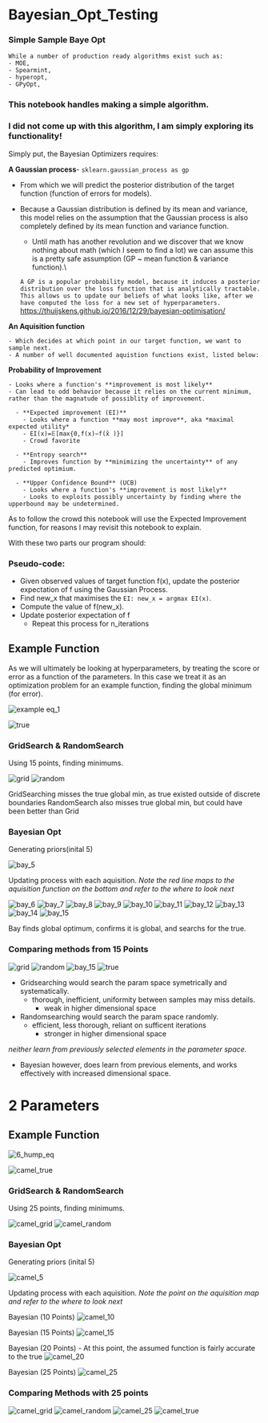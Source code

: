 # Bayesian_Opt_Testing
### Simple Sample Baye Opt
    While a number of production ready algorithms exist such as:
    - MOE,
    - Spearmint,
    - hyperopt,
    - GPyOpt,
    
### This notebook handles making a simple algorithm.
### I did not come up with this algorithm, I am simply exploring its functionality!

  Simply put, the Bayesian Optimizers requires:
  
   **A Gaussian process**- ```sklearn.gaussian_process as gp```
   - From which we will predict the posterior distribution of the target function (function of errors for models).
   - Because a Gaussian distribution is defined by its mean and variance, this model relies on the assumption that the Gaussian process is also completely defined by its mean function and variance function.
        - Until math has another revolution and we discover that we know nothing about math (which I seem to find a lot) we can assume this is a pretty safe assumption (GP ~ mean function & variance function).\
   
        ```A GP is a popular probability model, because it induces a posterior distribution over the loss function that is analytically tractable. This allows us to update our beliefs of what looks like, after we have computed the loss for a new set of hyperparameters.``` https://thuijskens.github.io/2016/12/29/bayesian-optimisation/



   **An Aquisition function**
   
    - Which decides at which point in our target function, we want to sample next.
    - A number of well documented aquistion functions exist, listed below:
   
   
   
   **Probability of Improvement**
   
    - Looks where a function's **improvement is most likely**
    - Can lead to odd behavior because it relies on the current minimum, rather than the magnatude of possiblity of improvement.

      - **Expected improvement (EI)**
        - Looks where a function **may most improve**, aka *maximal expected utility*
        - EI(x)=𝔼[max{0,f(x)−f(x̂ )}]
        - Crowd favorite
      
      - **Entropy search**
        - Improves function by **minimizing the uncertainty** of any predicted optimium.
    
      - **Upper Confidence Bound** (UCB)
        - Looks where a function's **improvement is most likely**
        - Looks to exploits possibly uncertainty by finding where the upperbound may be undetermined.

   As to follow the crowd this notebook will use the Expected Improvement function, for reasons I may revisit this notebook to explain.
    
  
   With these two parts our program should:
   ### Pseudo-code:
   - Given observed values of target function f(x), update the posterior expectation of f using the Gaussian Process.
   - Find new_x that maximises the ```EI: new_x = argmax EI(x)```.
   - Compute the value of f(new_x).
   - Update posterior expectation of f
        - Repeat this process for n_iterations
  
  
## Example Function
As we will ultimately be looking at hyperparameters, by treating the score or error as a function of the parameters.
In this case we treat it as an optimization problem for an example function, finding the global minimum (for error).

![example eq_1](https://user-images.githubusercontent.com/36013672/41205184-88fddb80-6cbc-11e8-8cbe-c704ecb50a68.png)

![true](https://user-images.githubusercontent.com/36013672/41138347-b7a024ee-6aae-11e8-8b7e-b45bd660d4de.png)


### GridSearch & RandomSearch 
Using 15 points, finding minimums.

![grid](https://user-images.githubusercontent.com/36013672/41138351-bb5d08b8-6aae-11e8-8fd1-ecbcfe5bdd3c.png)
![random](https://user-images.githubusercontent.com/36013672/41138354-bcf1d276-6aae-11e8-8aa0-f4965a37134a.png)

GridSearching misses the true global min, as true existed outside of discrete boundaries
RandomSearch also misses true global min, but could have been better than Grid

### Bayesian Opt
Generating priors(inital 5)

![bay_5](https://user-images.githubusercontent.com/36013672/41138356-c0ba6102-6aae-11e8-8dd6-f3e1db8ce08c.png)

Updating process with each aquisition.
*Note the red line maps to the aquisition function on the bottom and refer to the where to look next*

![bay_6](https://user-images.githubusercontent.com/36013672/41138357-c0c9a9dc-6aae-11e8-97ed-99d02f08f03e.png)
![bay_7](https://user-images.githubusercontent.com/36013672/41138358-c0d58cfc-6aae-11e8-9f76-5d51071d4819.png)
![bay_8](https://user-images.githubusercontent.com/36013672/41138359-c0e71440-6aae-11e8-888a-d40aa36069cb.png)
![bay_9](https://user-images.githubusercontent.com/36013672/41138360-c0f5dd18-6aae-11e8-9b23-5a509f72b573.png)
![bay_10](https://user-images.githubusercontent.com/36013672/41138361-c104613a-6aae-11e8-8781-14f15414d00e.png)
![bay_11](https://user-images.githubusercontent.com/36013672/41138362-c110e7fc-6aae-11e8-9d5f-e44ffdd1a6af.png)
![bay_12](https://user-images.githubusercontent.com/36013672/41138363-c11d251c-6aae-11e8-98f9-7f4b93c9c9b4.png)
![bay_13](https://user-images.githubusercontent.com/36013672/41138364-c12c62d4-6aae-11e8-963e-1047b09d1305.png)
![bay_14](https://user-images.githubusercontent.com/36013672/41138365-c13b136a-6aae-11e8-85b9-a7d670218d3e.png)
![bay_15](https://user-images.githubusercontent.com/36013672/41138366-c14907c2-6aae-11e8-9bc2-754d28058157.png)

Bay finds global optimum, confirms it is global, and searchs for the true.

### Comparing methods from 15 Points

![grid](https://user-images.githubusercontent.com/36013672/41138351-bb5d08b8-6aae-11e8-8fd1-ecbcfe5bdd3c.png)
![random](https://user-images.githubusercontent.com/36013672/41138354-bcf1d276-6aae-11e8-8aa0-f4965a37134a.png)
![bay_15](https://user-images.githubusercontent.com/36013672/41138366-c14907c2-6aae-11e8-9bc2-754d28058157.png)
![true](https://user-images.githubusercontent.com/36013672/41138347-b7a024ee-6aae-11e8-8b7e-b45bd660d4de.png)

- Gridsearching would search the param space symetrically and systematically.
    - thorough, inefficient, uniformity between samples may miss details.
        - weak in higher dimensional space
- Randomsearching would search the param space randomly.
    - efficient, less thorough, reliant on sufficent iterations
        - stronger in higher dimensional space 

*neither learn from previously selected elements in the parameter space.*
- Bayesian however, does learn from previous elements, and works effectively with increased dimensional space.



# 2 Parameters
## Example Function

![6_hump_eq](https://user-images.githubusercontent.com/36013672/41205096-48780f50-6cbb-11e8-96de-e0046a23a7c8.png)

![camel_true](https://user-images.githubusercontent.com/36013672/41205098-4ab3428a-6cbb-11e8-8a50-31b00a05651c.png)


### GridSearch & RandomSearch 
Using 25 points, finding minimums.

![camel_grid](https://user-images.githubusercontent.com/36013672/41205110-62cd2ebc-6cbb-11e8-9ac3-084dc84088be.png)
![camel_random](https://user-images.githubusercontent.com/36013672/41205111-64d044d8-6cbb-11e8-9c6c-1541aed6079c.png)

### Bayesian Opt
Generating priors (inital 5)

![camel_5](https://user-images.githubusercontent.com/36013672/41205114-705fc22e-6cbb-11e8-9aee-74857b4c50ee.png)

Updating process with each aquisition.
*Note the point on the aquisition map and refer to the where to look next*

Bayesian (10 Points)
![camel_10](https://user-images.githubusercontent.com/36013672/41205115-70734416-6cbb-11e8-9658-8ee3288aa58b.png)

Bayesian (15 Points)
![camel_15](https://user-images.githubusercontent.com/36013672/41205116-708de474-6cbb-11e8-8fde-4faf37bb8ae6.png)

Bayesian (20 Points) -  At this point, the assumed function is fairly accurate to the true
![camel_20](https://user-images.githubusercontent.com/36013672/41205117-709dabf2-6cbb-11e8-9156-f48432e44711.png)

Bayesian (25 Points)
![camel_25](https://user-images.githubusercontent.com/36013672/41205118-70b0dfd8-6cbb-11e8-94b0-f95f30002d2d.png)

### Comparing Methods with 25 points

![camel_grid](https://user-images.githubusercontent.com/36013672/41205110-62cd2ebc-6cbb-11e8-9ac3-084dc84088be.png)
![camel_random](https://user-images.githubusercontent.com/36013672/41205111-64d044d8-6cbb-11e8-9c6c-1541aed6079c.png)
![camel_25](https://user-images.githubusercontent.com/36013672/41205118-70b0dfd8-6cbb-11e8-94b0-f95f30002d2d.png)
![camel_true](https://user-images.githubusercontent.com/36013672/41205098-4ab3428a-6cbb-11e8-8a50-31b00a05651c.png)

